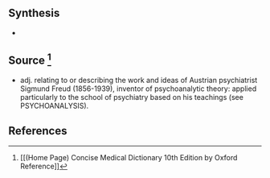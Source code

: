 ## Synthesis
- 
## Source [^1]
- adj. relating to or describing the work and ideas of Austrian psychiatrist Sigmund Freud (1856-1939), inventor of psychoanalytic theory: applied particularly to the school of psychiatry based on his teachings (see PSYCHOANALYSIS).
## References

[^1]: [[(Home Page) Concise Medical Dictionary 10th Edition by Oxford Reference]]